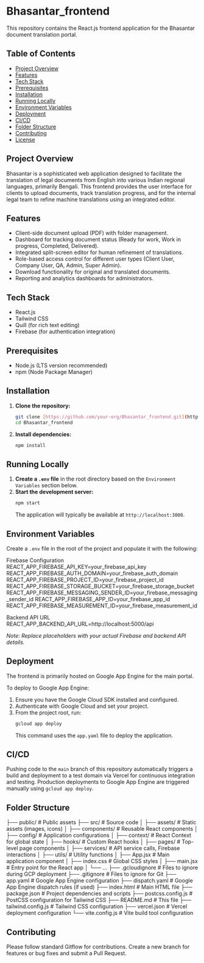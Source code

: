 # Bhasantar_frontend

This repository contains the React.js frontend application for the Bhasantar document translation portal.

## Table of Contents

* [Project Overview](#project-overview)
* [Features](#features)
* [Tech Stack](#tech-stack)
* [Prerequisites](#prerequisites)
* [Installation](#installation)
* [Running Locally](#running-locally)
* [Environment Variables](#environment-variables)
* [Deployment](#deployment)
* [CI/CD](#ci-cd)
* [Folder Structure](#folder-structure)
* [Contributing](#contributing)
* [License](#license)

## Project Overview

Bhasantar is a sophisticated web application designed to facilitate the translation of legal documents from English into various Indian regional languages, primarily Bengali. This frontend provides the user interface for clients to upload documents, track translation progress, and for the internal legal team to refine machine translations using an integrated editor.

## Features

* Client-side document upload (PDF) with folder management.
* Dashboard for tracking document status (Ready for work, Work in progress, Completed, Delivered).
* Integrated split-screen editor for human refinement of translations.
* Role-based access control for different user types (Client User, Company User, QA, Admin, Super Admin).
* Download functionality for original and translated documents.
* Reporting and analytics dashboards for administrators.

## Tech Stack

* React.js
* Tailwind CSS
* Quill (for rich text editing)
* Firebase (for authentication integration)

## Prerequisites

* Node.js (LTS version recommended)
* npm (Node Package Manager)

## Installation

1.  **Clone the repository:**
    ```bash
    git clone [https://github.com/your-org/Bhasantar_frontend.git](https://github.com/your-org/Bhasantar_frontend.git)
    cd Bhasantar_frontend
    ```
2.  **Install dependencies:**
    ```bash
    npm install
    ```

## Running Locally

1.  **Create a `.env` file** in the root directory based on the `Environment Variables` section below.
2.  **Start the development server:**
    ```bash
    npm start
    ```
    The application will typically be available at `http://localhost:3000`.

## Environment Variables

Create a `.env` file in the root of the project and populate it with the following:


Firebase Configuration
REACT_APP_FIREBASE_API_KEY=your_firebase_api_key
REACT_APP_FIREBASE_AUTH_DOMAIN=your_firebase_auth_domain
REACT_APP_FIREBASE_PROJECT_ID=your_firebase_project_id
REACT_APP_FIREBASE_STORAGE_BUCKET=your_firebase_storage_bucket
REACT_APP_FIREBASE_MESSAGING_SENDER_ID=your_firebase_messaging_sender_id
REACT_APP_FIREBASE_APP_ID=your_firebase_app_id
REACT_APP_FIREBASE_MEASUREMENT_ID=your_firebase_measurement_id

Backend API URL
REACT_APP_BACKEND_API_URL=http://localhost:5000/api

*Note: Replace placeholders with your actual Firebase and backend API details.*

## Deployment

The frontend is primarily hosted on Google App Engine for the main portal.

To deploy to Google App Engine:

1.  Ensure you have the Google Cloud SDK installed and configured.
2.  Authenticate with Google Cloud and set your project.
3.  From the project root, run:
    ```bash
    gcloud app deploy
    ```
    This command uses the `app.yaml` file to deploy the application.

## CI/CD

Pushing code to the `main` branch of this repository automatically triggers a build and deployment to a test domain via Vercel for continuous integration and testing. Production deployments to Google App Engine are triggered manually using `gcloud app deploy`.

## Folder Structure


├── public/                  # Public assets
├── src/                     # Source code
│   ├── assets/              # Static assets (images, icons)
│   ├── components/          # Reusable React components
│   ├── config/              # Application configurations
│   ├── context/             # React Context for global state
│   ├── hooks/               # Custom React hooks
│   ├── pages/               # Top-level page components
│   ├── services/            # API service calls, Firebase interactions
│   ├── utils/               # Utility functions
│   ├── App.jsx              # Main application component
│   ├── index.css            # Global CSS styles
│   ├── main.jsx             # Entry point for the React app
│   └── ...
├── .gcloudignore            # Files to ignore during GCP deployment
├── .gitignore               # Files to ignore for Git
├── app.yaml                 # Google App Engine configuration
├── dispatch.yaml            # Google App Engine dispatch rules (if used)
├── index.html               # Main HTML file
├── package.json             # Project dependencies and scripts
├── postcss.config.js        # PostCSS configuration for Tailwind CSS
├── README.md                # This file
├── tailwind.config.js       # Tailwind CSS configuration
├── vercel.json              # Vercel deployment configuration
└── vite.config.js           # Vite build tool configuration


## Contributing

Please follow standard Gitflow for contributions. Create a new branch for features or bug fixes and submit a Pull Request.
